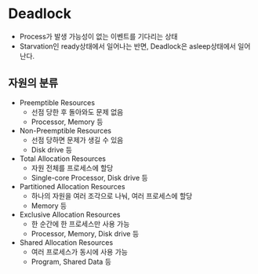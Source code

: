 # Deadlock
- Process가 발생 가능성이 없는 이벤트를 기다리는 상태
- Starvation인 ready상태에서 일어나는 반면, Deadlock은 asleep상태에서 일어난다.

## 자원의 분류
- Preemptible Resources
    - 선점 당한 후 돌아와도 문제 없음
    - Processor, Memory 등
- Non-Preemptible Resources
    - 선점 당하면 문제가 생길 수 있음
    - Disk drive 등
- Total Allocation Resources
    - 자원 전체를 프로세스에 할당
    - Single-core Processor, Disk drive 등
- Partitioned Allocation Resources
    - 하나의 자원을 여러 조각으로 나눠, 여러 프로세스에 할당
    - Memory 등
- Exclusive Allocation Resources
    - 한 순간에 한 프로세스만 사용 가능
    - Processor, Memory, Disk drive 등
- Shared Allocation Resources
    - 여러 프로세스가 동시에 사용 가능
    - Program, Shared Data 등
